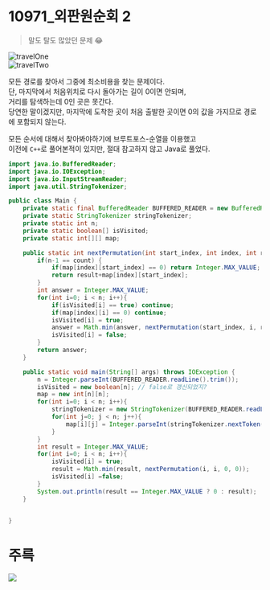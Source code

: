 # 10971_외판원순회 2
> 말도 탈도 많았던 문제 😂     
   
![travelOne](travelOne.png)   
![travelTwo](travelTwo.png)    
         
모든 경로를 찾아서 그중에 최소비용을 찾는 문제이다.          
단, 마지막에서 처음위치로 다시 돌아가는 길이 0이면 안되며,      
거리를 탐색하는데 0인 곳은 못간다.       
당연한 말이겠지만, 마지막에 도착한 곳이 처음 출발한 곳이면 0의 값을 가지므로 경로에 포함되지 않는다.     
      
모든 순서에 대해서 찾아봐야하기에 브루트포스-순열을 이용했고     
이전에 `C++`로 풀어본적이 있지만, 절대 참고하지 않고 Java로 풀었다.    

```java
import java.io.BufferedReader;
import java.io.IOException;
import java.io.InputStreamReader;
import java.util.StringTokenizer;

public class Main {
    private static final BufferedReader BUFFERED_READER = new BufferedReader(new InputStreamReader(System.in));
    private static StringTokenizer stringTokenizer;
    private static int n;
    private static boolean[] isVisited;
    private static int[][] map;

    public static int nextPermutation(int start_index, int index, int result, int count){
        if(n-1 == count) {
            if(map[index][start_index] == 0) return Integer.MAX_VALUE;
            return result+map[index][start_index];
        }
        int answer = Integer.MAX_VALUE;
        for(int i=0; i < n; i++){
            if(isVisited[i] == true) continue;
            if(map[index][i] == 0) continue;
            isVisited[i] = true;
            answer = Math.min(answer, nextPermutation(start_index, i, result+map[index][i], count+1));
            isVisited[i] = false;
        }
        return answer;
    }

    public static void main(String[] args) throws IOException {
        n = Integer.parseInt(BUFFERED_READER.readLine().trim());
        isVisited = new boolean[n]; // false로 갱신되었지?
        map = new int[n][n];
        for(int i=0; i < n; i++){
            stringTokenizer = new StringTokenizer(BUFFERED_READER.readLine(), " ");
            for(int j=0; j < n; j++){
                map[i][j] = Integer.parseInt(stringTokenizer.nextToken());
            }
        }
        int result = Integer.MAX_VALUE;
        for(int i=0; i < n; i++){
            isVisited[i] = true;
            result = Math.min(result, nextPermutation(i, i, 0, 0));
            isVisited[i] =false;
        }
        System.out.println(result == Integer.MAX_VALUE ? 0 : result);
    }


}
```

# 주륵    
![](travel_try.png)
